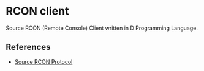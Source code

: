 # RCON client

Source RCON (Remote Console) Client written in D Programming Language.

## References
- [Source RCON Protocol](https://developer.valvesoftware.com/wiki/Source_RCON_Protocol)
